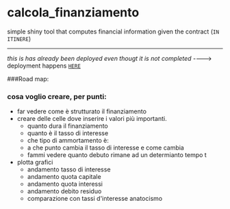 # calcola_finanziamento
simple shiny tool that computes financial information given the contract (`IN ITINERE`)

---

_this is has already been deployed even thougt it is not completed_
----> deployment happens [`HERE`](http://niccolosalvini.shinyapps.io/calcola_finanziamento)


###Road map:
### cosa voglio creare, per punti:

- far vedere come è strutturato il finanziamento 
- creare delle celle dove inserire i valori più importanti.
  - quanto dura il finanziamento 
  - quanto è il tasso di interesse
  - che tipo di ammortamento è: 
  - a che punto cambia il tasso di interesse e come cambia 
  - fammi vedere quanto debuto rimane ad un determianto tempo t
- plotta grafici
  - andamento tasso di interesse
  - andamento quota capitale
  - andamento quota interessi 
  - andamento debito residuo 
  - comparazione con tassi d'interesse anatocismo 